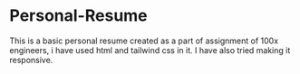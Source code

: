 # Personal-Resume
This is a basic personal resume created as a part of assignment of 100x engineers, i have used html and tailwind css in it. I have also tried making it responsive.

